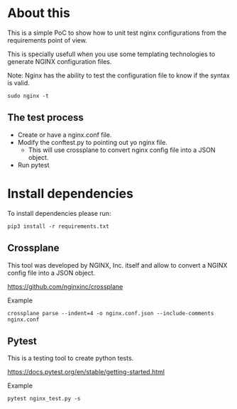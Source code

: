 # About this

This is a simple PoC to show how to unit test nginx configurations from the requirements point of view.

This is specially usefull when you use some templating technologies to generate NGINX configuration files.

Note: Nginx has the ability to test the configuration file to know if the syntax is valid.
````
sudo nginx -t
````

## The test process
- Create or have a nginx.conf file.
- Modify the conftest.py to pointing out yo nginx file.
  - This will use crossplane to convert nginx config file into a JSON object.
- Run pytest

# Install dependencies

To install dependencies please run:

````
pip3 install -r requirements.txt
````


## Crossplane
This tool was developed by NGINX, Inc. itself and allow to convert a NGINX config file into a JSON object.

https://github.com/nginxinc/crossplane

Example
````
crossplane parse --indent=4 -o nginx.conf.json --include-comments nginx.conf
`````

## Pytest
This is a testing tool to create python tests.

https://docs.pytest.org/en/stable/getting-started.html

Example
````
pytest nginx_test.py -s 
````


